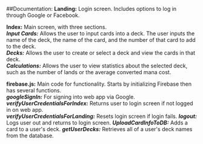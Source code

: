 ##Documentation:
**Landing:** Login screen. Includes options to log in through Google or Facebook.

**Index:** Main screen, with three sections.<br />
***Input Cards:*** Allows the user to input cards into a deck. The user inputs the name of the deck,
the name of the card, and the number of that card to add to the deck.<br />
***Decks:*** Allows the user to create or select a deck and view the cards in that deck.<br />
***Calculations:*** Allows the user to view statistics about the selected deck,
such as the number of lands or the average converted mana cost.

**firebase.js:** Main code for functionality. Starts by initializing Firebase then has several functions.<br />
***googleSignIn:*** For signing into web app via Google.<br />
***verifyUserCredentialsForIndex:*** Returns user to login screen if not logged in on web app.<br />
***verifyUserCredentialsForLanding:*** Resets login screen if login fails.
***logout:*** Logs user out and returns to login screen.
***UploadCardInfoToDB:*** Adds a card to a user's deck.
***getUserDecks:*** Retrieves all of a user's deck names from the database.
